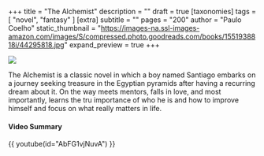 +++
title = "The Alchemist"
description = ""
draft = true
[taxonomies]
tags = [ "novel", "fantasy" ]
[extra]
subtitle = ""
pages = "200"
author = "Paulo Coelho"
static_thumbnail = "https://images-na.ssl-images-amazon.com/images/S/compressed.photo.goodreads.com/books/1551938818i/44295818.jpg"
expand_preview = true
+++

<img border="0" src="https://images-na.ssl-images-amazon.com/images/S/compressed.photo.goodreads.com/books/1551938818i/44295818.jpg" >

The Alchemist is a classic novel in which a boy named Santiago embarks on a journey seeking treasure in the Egyptian pyramids after having a recurring dream about it. On the way meets mentors, falls in love, and most importantly, learns the tru importance of who he is and how to improve himself and focus on what really matters in life.

<!-- more -->

#### Video Summary

{{ youtube(id="AbFG1vjNuvA") }}
